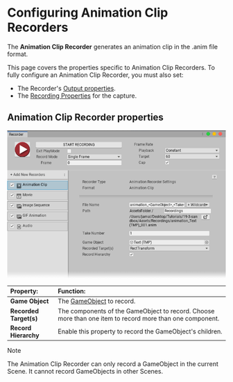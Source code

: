 # Configuring Animation Clip Recorders

The **Animation Clip Recorder** generates an animation clip in the .anim file format.

This page covers the properties specific to Animation Clip Recorders. To fully configure an Animation Clip Recorder, you must also set:

- The Recorder's [Output properties](RecorderProperties.md).
- The [Recording Properties](Recording.md) for the capture.

## Animation Clip Recorder properties

![](Images/RecorderAnimation.png)

|Property:|Function:|
|:---|:---|
| **Game Object** |The [GameObject](https://docs.unity3d.com/Manual/class-GameObject.html) to record.|
| **Recorded Target(s)** |The components of the GameObject to record. Choose more than one item to record more than one component.|
| **Record Hierarchy** |Enable this property to record the GameObject's children.|

>[!NOTE]
>The Animation Clip Recorder can only record a GameObject in the current Scene. It cannot record GameObjects in other Scenes.

